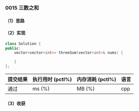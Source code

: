 ### 0015 三数之和

#### （1）思路

#### （2）实现

```cpp
class Solution {
public:
    vector<vector<int>> threeSum(vector<int>& nums) {

    }
};
```

| 提交结果 | 执行用时 (pctl%) | 内存消耗 (pctl%) | 语言 |
|:---------|:-----------------|:-----------------|:-----|
| 通过     |  ms (%)   |  MB (%)  | cpp  |

#### （3）收获
